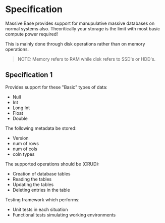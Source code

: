 # Specification

Massive Base provides support for manupulative massive databases on normal systems also. Theoritically your storage is the limit with most basic compute power required!

This is mainly done through disk operations rather than on memory operations.

> NOTE: Memory refers to RAM while disk refers to SSD's or HDD's.

## Specification 1

Provides support for these "Basic" types of data:
* Null
* Int
* Long Int
* Float
* Double

The following metadata be stored:
* Version
* num of rows
* num of cols
* coln types

The supported operations should be (CRUD):
* Creation of database tables
* Reading the tables
* Updating the tables
* Deleting entries in the table

Testing framework which performs:
* Unit tests in each situation
* Functional tests simulating working environments
